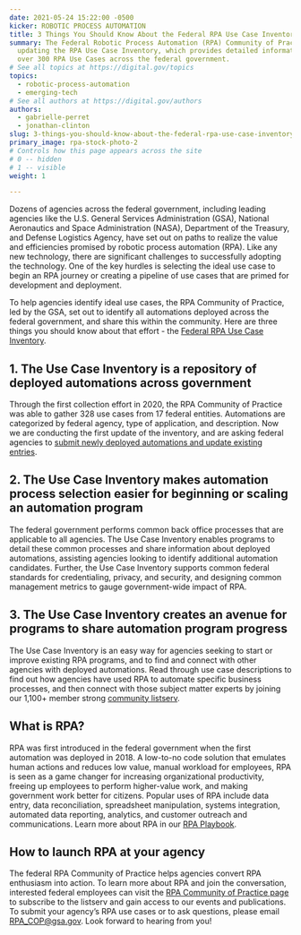 ```yaml
---
date: 2021-05-24 15:22:00 -0500
kicker: ROBOTIC PROCESS AUTOMATION
title: 3 Things You Should Know About the Federal RPA Use Case Inventory
summary: The Federal Robotic Process Automation (RPA) Community of Practice is
  updating the RPA Use Case Inventory, which provides detailed information on
  over 300 RPA Use Cases across the federal government.
# See all topics at https://digital.gov/topics
topics:
  - robotic-process-automation
  - emerging-tech
# See all authors at https://digital.gov/authors
authors:
  - gabrielle-perret
  - jonathan-clinton
slug: 3-things-you-should-know-about-the-federal-rpa-use-case-inventory
primary_image: rpa-stock-photo-2
# Controls how this page appears across the site
# 0 -- hidden
# 1 -- visible
weight: 1

---
```


Dozens of agencies across the federal government, including leading agencies like the U.S. General Services Administration (GSA), National Aeronautics and Space Administration (NASA), Department of the Treasury, and Defense Logistics Agency, have set out on paths to realize the value and efficiencies promised by robotic process automation (RPA). Like any new technology, there are significant challenges to successfully adopting the technology. One of the key hurdles is selecting the ideal use case to begin an RPA journey or creating a pipeline of use cases that are primed for development and deployment.

To help agencies identify ideal use cases, the RPA Community of Practice, led by the GSA, set out to identify all automations deployed across the federal government, and share this within the community. Here are three things you should know about that effort - the [Federal RPA Use Case Inventory](https://digital.gov/guides/rpa/rpa-use-case-inventory/).

## 1. The Use Case Inventory is a repository of deployed automations across government

Through the first collection effort in 2020, the RPA Community of Practice was able to gather 328 use cases from 17 federal entities. Automations are categorized by federal agency, type of application, and description. Now we are conducting the first update of the inventory, and are asking federal agencies to [submit newly deployed automations and update existing entries](https://feedback.gsa.gov/jfe/form/SV_5AuaO2sJP5Pbi4J).

## 2. The Use Case Inventory makes automation process selection easier for beginning or scaling an automation program

The federal government performs common back office processes that are applicable to all agencies. The Use Case Inventory enables programs to detail these common processes and share information about deployed automations, assisting agencies looking to identify additional automation candidates. Further, the Use Case Inventory supports common federal standards for credentialing, privacy, and security, and designing common management metrics to gauge government-wide impact of RPA.

## 3. The Use Case Inventory creates an avenue for programs to share automation program progress

The Use Case Inventory is an easy way for agencies seeking to start or improve existing RPA programs, and to find and connect with other agencies with deployed automations. Read through use case descriptions to find out how agencies have used RPA to automate specific business processes, and then connect with those subject matter experts by joining our 1,100+ member strong [community listserv](https://digital.gov/communities/rpa/).

## What is RPA?

RPA was first introduced in the federal government when the first automation was deployed in 2018. A low-to-no code solution that emulates human actions and reduces low value, manual workload for employees, RPA is seen as a game changer for increasing organizational productivity, freeing up employees to perform higher-value work, and making government work better for citizens. Popular uses of RPA include data entry, data reconciliation, spreadsheet manipulation, systems integration, automated data reporting, analytics, and customer outreach and communications. Learn more about RPA in our [RPA Playbook](https://digital.gov/guides/rpa/rpa-playbook/).

## How to launch RPA at your agency

The federal RPA Community of Practice helps agencies convert RPA enthusiasm into action. To learn more about RPA and join the conversation, interested federal employees can visit the [RPA Community of Practice page](https://digital.gov/communities/rpa/) to subscribe to the listserv and gain access to our events and publications. To submit your agency’s RPA use cases or to ask questions, please email [RPA_COP@gsa.gov](mailto:RPA_COP@gsa.gov). Look forward to hearing from you!
